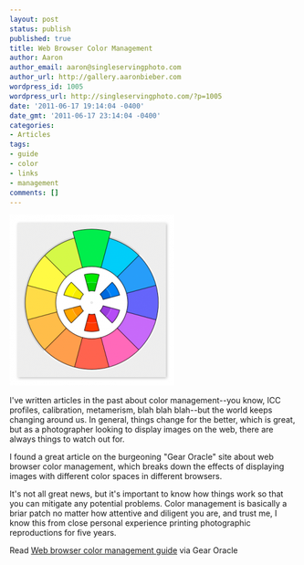 ```yaml
---
layout: post
status: publish
published: true
title: Web Browser Color Management
author: Aaron
author_email: aaron@singleservingphoto.com
author_url: http://gallery.aaronbieber.com
wordpress_id: 1005
wordpress_url: http://singleservingphoto.com/?p=1005
date: '2011-06-17 19:14:04 -0400'
date_gmt: '2011-06-17 23:14:04 -0400'
categories:
- Articles
tags:
- guide
- color
- links
- management
comments: []
---
```

[![](/wp-content/uploads/2011/06/colorwheel-288x300.png "Color wheel")](/wp-content/uploads/2011/06/colorwheel.png)

I've written articles in the past about color management--you know, ICC
profiles, calibration, metamerism, blah blah blah--but the world keeps
changing around us. In general, things change for the better, which is
great, but as a photographer looking to display images on the web, there
are always things to watch out for.

I found a great article on the burgeoning "Gear Oracle" site about web
browser color management, which breaks down the effects of displaying
images with different color spaces in different browsers.

It's not all great news, but it's important to know how things work so
that you can mitigate any potential problems. Color management is
basically a briar patch no matter how attentive and diligent you are,
and trust me, I know this from close personal experience printing
photographic reproductions for five years.

Read [Web browser color management
guide](http://gearoracle.com/guides/web-browser-color-management-guide/)
via Gear Oracle
